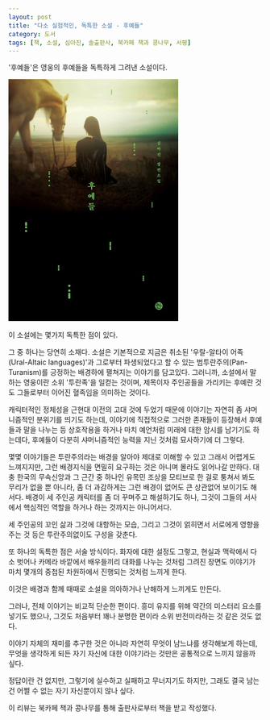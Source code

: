 ```yaml
---
layout: post
title: "다소 실험적인, 독특한 소설 - 후예들"
category: 도서
tags: [책, 소설, 심아진, 솔출판사, 북카페 책과 콩나무, 서평]
---
```


'후예들'은
영웅의 후예들을 독특하게 그려낸 소설이다.

![표지](/images/descendants-book-h480.jpg)

이 소설에는 몇가지 독특한 점이 있다.

그 중 하나는 당연히 소재다.
소설은 기본적으로 지금은 취소된 '우랄-알타이 어족(Ural-Altaic languages)'과
그로부터 파생되었다고 할 수 있는 범투란주의(Pan-Turanism)를 긍정하는 배경하에 펼쳐지는 이야기를 담고있다.
그러니까, 소설에서 말하는 영웅이란 소위 '투란족'을 일컫는 것이며,
제목이자 주인공들을 가리키는 후예란 것도 그들로부터 이어진 혈족임을 의미하는 것이다.

캐릭터적인 정체성을 근현대 이전의 고대 것에 두었기 때문에
이야기는 자연히 좀 샤머니즘적인 분위기를 띄기도 하는데,
이야기에 직접적으로 그러한 존재들이 등장해서
후예들과 말을 나누는 등 상호작용을 하거나
마치 예언처럼 미래에 대한 암시를 남기기도 하는데다,
후예들이 다분히 샤머니즘적인 능력을 지닌 것처럼 묘사하기에 더 그렇다.

몇몇 이야기들은 투란주의라는 배경을 알아야 제대로 이해할 수 있고 그래서 어렵게도 느껴지지만,
그런 배경지식을 면밀히 요구하는 것은 아니며 몰라도 읽어나갈 만하다.
대충 한국의 무속신앙과 그 근간 중 하나인 유목민 조상을 모티브로 한 걸로 퉁쳐서 봐도 무리가 없을 뿐 아니라,
좀 더 과감하게는 그런 배경이 없어도 큰 상관없어 보이기도 해서다.
배경이 세 주인공 캐릭터를 좀 더 꾸며주고 해설하기도 하나,
그것이 그들의 서사에서 핵심적인 역할을 하거나 하는 것까지는 아니어서다.

세 주인공의 꼬인 삶과 그것에 대항하는 모습,
그리고 그것이 얽히면서 서로에게 영향을 주는 것 등은
투란주의없이도 구성을 갖춘다.

또 하나의 독특한 점은 서술 방식이다.
화자에 대한 설정도 그렇고,
현실과 맥락에서 다소 벗어나
카메라 바깥에서 배우들끼리 대화를 나누는 것처럼 그려진 장면도
이야기가 마치 몇개의 중첩된 차원하에서 진행되는 것처럼 느끼게 한다.

이것은 배경과 함께 때때로 소설을 의아하거나 난해하게 느끼게도 만든다.

그러나, 전체 이야기는 비교적 단순한 편이다.
흥미 유지를 위해 약간의 미스터리 요소를 넣기도 했으나,
그것도 처음부터 꽤나 분명한 편이라 소위 반전미라하는 것 같은 것도 없다.

이야기 자체의 재미를 추구한 것은 아니라 자연히 무엇이 남느냐를 생각해보게 하는데,
무엇을 생각하게 되든
자기 자신에 대한 이야기라는 것만은 공통적으로 느끼지 않을까 싶다.

정답이란 건 없지만, 그렇기에 실수하고 실패하고 무너지기도 하지만,
그래도 결국 남는 건 어쩔 수 없는 자기 자신뿐이지 않나 싶다.



<div class="im im-info">
이 리뷰는 북카페 책과 콩나무를 통해 출판사로부터 책을 받고 작성했다.
</div>
